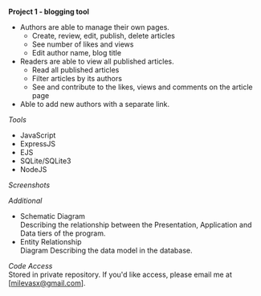 **Project 1 - blogging tool**

- Authors are able to manage their own pages.
    - Create, review, edit, publish, delete articles
    - See number of likes and views
    - Edit author name, blog title
- Readers are able to view all published articles.
    - Read all published articles
    - Filter articles by its authors
    - See and contribute to the likes, views and comments on the article page
- Able to add new authors with a separate link.

*Tools*

- JavaScript
- ExpressJS
- EJS
- SQLite/SQLite3
- NodeJS

*Screenshots*

*Additional*

- Schematic Diagram
<br>Describing the relationship between the Presentation, Application and Data tiers of the program.
- Entity Relationship
<br>Diagram Describing the data model in the database.

*Code Access*
<br>Stored in private repository. If you'd like access, please email me at [milevasx@gmail.com].
